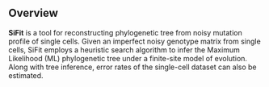 ## Overview ##

**SiFit** is a tool for reconstructing phylogenetic tree from noisy mutation profile of single cells. Given an imperfect noisy genotype matrix from single cells, SiFit employs a heuristic search algorithm to infer the Maximum Likelihood (ML) phylogenetic tree under a finite-site model of evolution. Along with tree inference, error rates of the single-cell dataset can also be estimated.   